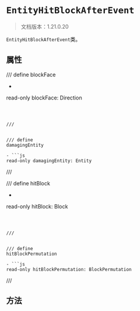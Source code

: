 # `EntityHitBlockAfterEvent`

> 文档版本：1.21.0.20

`EntityHitBlockAfterEvent`类。

## 属性

/// define
blockFace

- ```js
read-only blockFace: Direction
```



///


/// define
damagingEntity

- ```js
read-only damagingEntity: Entity
```



///


/// define
hitBlock

- ```js
read-only hitBlock: Block
```



///


/// define
hitBlockPermutation

- ```js
read-only hitBlockPermutation: BlockPermutation
```



///


## 方法
